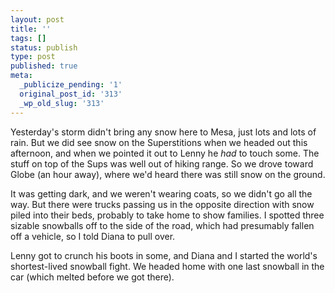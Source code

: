 ```yaml
---
layout: post
title: ''
tags: []
status: publish
type: post
published: true
meta:
  _publicize_pending: '1'
  original_post_id: '313'
  _wp_old_slug: '313'
---
```

Yesterday's storm didn't bring any snow here to Mesa, just lots and lots of rain.  But we did see snow on the Superstitions when we headed out this afternoon, and when we pointed it out to Lenny he *had* to touch some.  The stuff on top of the Sups was well out of hiking range.  So we drove toward Globe (an hour away), where we'd heard there was still snow on the ground.

It was getting dark, and we weren't wearing coats, so we didn't go all the way.  But there were trucks passing us in the opposite direction with snow piled into their beds, probably to take home to show families.  I spotted three sizable snowballs off to the side of the road, which had presumably fallen off a vehicle, so I told Diana to pull over.

Lenny got to crunch his boots in some, and Diana and I started the world's shortest-lived snowball fight.  We headed home with one last snowball in the car (which melted before we got there).
